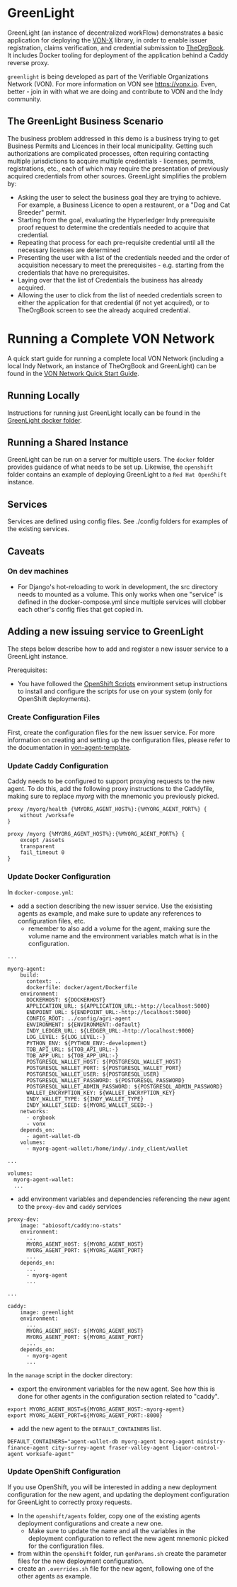 # GreenLight


GreenLight (an instance of decentralized workFlow) demonstrates a basic application for deploying the [VON-X](https://github.com/PSPC-SPAC-buyandsell/von-x) library, in order to enable issuer registration, claims verification, and credential submission to [TheOrgBook](https://github.com/bcgov/TheOrgBook). It includes Docker tooling for deployment of the application behind a Caddy reverse proxy.

`greenlight` is being developed as part of the Verifiable Organizations Network (VON). For more information on VON see https://vonx.io.  Even, better - join in with what we are doing and contribute to VON and the Indy community.

## The GreenLight Business Scenario

The business problem addressed in this demo is a business trying to get Business Permits and Licences in their local municipality. Getting such authorizations are complicated processes, often requiring contacting multiple jurisdictions to acquire multiple credentials - licenses, permits, registrations, etc., each of which may require the presentation of previously acquired credentials from other sources. GreenLight simplifies the problem by:

- Asking the user to select the business goal they are trying to achieve. For example, a Business Licence to open a restaurent, or a "Dog and Cat Breeder" permit.
- Starting from the goal, evaluating the Hyperledger Indy prerequisite proof request to determine the credentials needed to acquire that credential.
- Repeating that process for each pre-requisite credential until all the necessary licenses are determined
- Presenting the user with a list of the credentials needed and the order of acquisition necessary to meet the prerequisites - e.g. starting from the credentials that have no prerequisites.
- Laying over that the list of Credentials the business has already acquired.
- Allowing the user to click from the list of needed credentials screen to either the application for that credential (if not yet acquired), or to TheOrgBook screen to see the already acquired credential.

# Running a Complete VON Network

A quick start guide for running a complete local VON Network (including a local Indy Network, an instance of TheOrgBook and GreenLight) can be found in the [VON Network Quick Start Guide](https://github.com/bcgov/greenlight/blob/master/docker/VONQuickStartGuide.md).

## Running Locally

Instructions for running just GreenLight locally can be found in the [GreenLight docker folder](https://github.com/bcgov/greenlight/tree/master/docker).

## Running a Shared Instance

GreenLight can be run on a server for multiple users. The `docker` folder provides guidance of what needs to be set up. Likewise, the `openshift` folder contains an example of deploying GreenLight to a `Red Hat OpenShift` instance.

## Services

Services are defined using config files. See ./config folders for examples of the existing services.

## Caveats

### On dev machines

- For Django's hot-reloading to work in development, the src directory needs to mounted as a volume. This only works when one "service" is defined in the docker-compose.yml since multiple services will clobber each other's config files that get copied in.

## Adding a new issuing service to GreenLight

The steps below describe how to add and register a new issuer service to a GreenLight instance.

Prerequisites:

- You have followed the [OpenShift Scripts](https://github.com/BCDevOps/openshift-project-tools/blob/master/bin/README.md) environment setup instructions to install and configure the scripts for use on your system (only for OpenShift deployments).

### Create Configuration Files

First, create the configuration files for the new issuer service. For more information on creating and setting up the configuration files, please refer to the documentation in [von-agent-template](https://github.com/bcgov/von-agent-template/tree/master/von-x-agent/config).

### Update Caddy Configuration

Caddy needs to be configured to support proxying requests to the new agent. To do this, add the following proxy instructions to the Caddyfile, making sure to replace _myorg_ with the mnemonic you previously picked.
```
proxy /myorg/health {%MYORG_AGENT_HOST%}:{%MYORG_AGENT_PORT%} {
    without /worksafe
}

proxy /myorg {%MYORG_AGENT_HOST%}:{%MYORG_AGENT_PORT%} {
    except /assets
    transparent
    fail_timeout 0
}
```

### Update Docker Configuration

In `docker-compose.yml`:
- add a section describing the new issuer service. Use the exisisting agents as example, and make sure to update any references to configuration files, etc.
  - remember to also add a volume for the agent, making sure the volume name and the environment variables match what is in the configuration.
```
...

myorg-agent:
    build:
      context: ..
      dockerfile: docker/agent/Dockerfile
    environment:
      DOCKERHOST: ${DOCKERHOST}
      APPLICATION_URL: ${APPLICATION_URL:-http://localhost:5000}
      ENDPOINT_URL: ${ENDPOINT_URL:-http://localhost:5000}
      CONFIG_ROOT: ../config/agri-agent
      ENVIRONMENT: ${ENVIRONMENT:-default}
      INDY_LEDGER_URL: ${LEDGER_URL:-http://localhost:9000}
      LOG_LEVEL: ${LOG_LEVEL:-}
      PYTHON_ENV: ${PYTHON_ENV:-development}
      TOB_API_URL: ${TOB_API_URL:-}
      TOB_APP_URL: ${TOB_APP_URL:-}
      POSTGRESQL_WALLET_HOST: ${POSTGRESQL_WALLET_HOST}
      POSTGRESQL_WALLET_PORT: ${POSTGRESQL_WALLET_PORT}
      POSTGRESQL_WALLET_USER: ${POSTGRESQL_USER}
      POSTGRESQL_WALLET_PASSWORD: ${POSTGRESQL_PASSWORD}
      POSTGRESQL_WALLET_ADMIN_PASSWORD: ${POSTGRESQL_ADMIN_PASSWORD}
      WALLET_ENCRYPTION_KEY: ${WALLET_ENCRYPTION_KEY}
      INDY_WALLET_TYPE: ${INDY_WALLET_TYPE}
      INDY_WALLET_SEED: ${MYORG_WALLET_SEED:-}
    networks:
      - orgbook
      - vonx
    depends_on:
      - agent-wallet-db
    volumes:
      - myorg-agent-wallet:/home/indy/.indy_client/wallet

...

volumes:
  myorg-agent-wallet:
  ...
```
- add environment variables and dependencies referencing the new agent to the `proxy-dev` and `caddy` services
```
proxy-dev:
    image: "abiosoft/caddy:no-stats"
    environment:
      ...
      MYORG_AGENT_HOST: ${MYORG_AGENT_HOST}
      MYORG_AGENT_PORT: ${MYORG_AGENT_PORT}
      ...
    depends_on:
      ...
      - myorg-agent
      ...

...

caddy:
    image: greenlight
    environment:
      ...
      MYORG_AGENT_HOST: ${MYORG_AGENT_HOST}
      MYORG_AGENT_PORT: ${MYORG_AGENT_PORT}
      ...
    depends_on:
      - myorg-agent
      ...
```

In the `manage` script in the docker directory:
- export the environment variables for the new agent. See how this is done for other agents in the configuration section related to "caddy".
```
export MYORG_AGENT_HOST=${MYORG_AGENT_HOST:-myorg-agent}
export MYORG_AGENT_PORT=${MYORG_AGENT_PORT:-8000}  
```
- add the new agent to the `DEFAULT_CONTAINERS` list.
```
DEFAULT_CONTAINERS="agent-wallet-db myorg-agent bcreg-agent ministry-finance-agent city-surrey-agent fraser-valley-agent liquor-control-agent worksafe-agent"
```

### Update OpenShift Configuration

If you use OpenShift, you will be interested in adding a new deployment configuration for the new agent, and updating the deployment configuration for GreenLight to correctly proxy requests.

- In the `openshift/agents` folder, copy one of the existing agents deployment configurations and create a new one.
  - Make sure to update the name and all the variables in the deployment configuration to reflect the new agent mnemonic picked for the configuration files.
- from within the `openshift` folder, run `genParams.sh` create the parameter files for the new deployment configuration.
- create an `.overrides.sh` file for the new agent, following one of the other agents as example.
